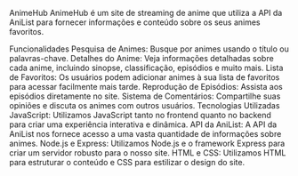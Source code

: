 AnimeHub
AnimeHub é um site de streaming de anime que utiliza a API da AniList para fornecer informações e conteúdo sobre os seus animes favoritos.

Funcionalidades
Pesquisa de Animes: Busque por animes usando o título ou palavras-chave.
Detalhes do Anime: Veja informações detalhadas sobre cada anime, incluindo sinopse, classificação, episódios e muito mais.
Lista de Favoritos: Os usuários podem adicionar animes à sua lista de favoritos para acessar facilmente mais tarde.
Reprodução de Episódios: Assista aos episódios diretamente no site.
Sistema de Comentários: Compartilhe suas opiniões e discuta os animes com outros usuários.
Tecnologias Utilizadas
JavaScript: Utilizamos JavaScript tanto no frontend quanto no backend para criar uma experiência interativa e dinâmica.
API da AniList: A API da AniList nos fornece acesso a uma vasta quantidade de informações sobre animes.
Node.js e Express: Utilizamos Node.js e o framework Express para criar um servidor robusto para o nosso site.
HTML e CSS: Utilizamos HTML para estruturar o conteúdo e CSS para estilizar o design do site.
